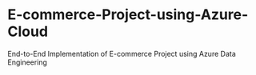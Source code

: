 # E-commerce-Project-using-Azure-Cloud
End-to-End Implementation of E-commerce Project using Azure Data Engineering
